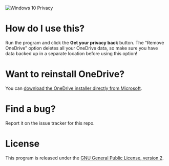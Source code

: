 ![Windows 10 Privacy](https://i.imgur.com/pIRPZpV.png)

# How do I use this?
Run the program and click the **Get your privacy back** button. The "Remove OneDrive" option deletes all your OneDrive data, so make sure you have data backed up in a separate location before using this option!

# Want to reinstall OneDrive?
You can [download the OneDrive installer directly from Microsoft][2].

# Find a bug?
Report it on the issue tracker for this repo.

# License
This program is released under the [GNU General Public License, version 2][1].

[1]: LICENSE
[2]: https://onedrive.live.com/about/en-us/download/
